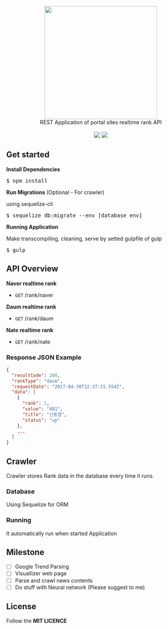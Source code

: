 <p align="center">
    <img width="300" src='http://svgshare.com/i/1Tv.svg'/><br>
    <span>REST Application of portal sites realtime rank API </span><br><br>
    <a><img src="https://img.shields.io/github/license/mashape/apistatus.svg?style=flat-square"></a>
    <a href="https://travis-ci.org/endlessdev/rankr"><img src="https://img.shields.io/travis/endlessdev/rankr.svg?branch=master&style=flat-square"></a>
</p>

## Get started

**Install Dependencies**
<pre>
$ npm install
</pre>

**Run Migrations** (Optional - For crawler)

using sequelize-cli
<pre>
$ sequelize db:migrate --env [database env]
</pre>

**Running Application**

Make transcompiling, cleaning, serve by setted gulpfile of gulp
<pre>
$ gulp
</pre>

## API Overview

**Naver realtime rank**

 - ```GET``` /rank/naver 

**Daum realtime rank**

 - ```GET``` /rank/daum

**Nate realtime rank**

 - ```GET``` /rank/nate
 
### Response JSON Example

```json
{
  "resultCode": 200,
  "rankType": "daum",
  "requestDate": "2017-04-30T12:37:15.554Z",
  "data": [
    {
      "rank": 1,
      "value": "481",
      "title": "신동엽",
      "status": "up"
    },
    ...
  ]
}
```

## Crawler

Crawler stores Rank data in the database every time it runs.

### Database

Using Sequelize for ORM

### Running
It automatically run when started Application

## Milestone

 - [ ] Google Trend Parsing
 - [ ] Visuallizer web page
 - [ ] Parse and crawl news contents
 - [ ] Do stuff with Neural network (Please suggest to me)

## License

Follow the  **MIT LICENCE**

